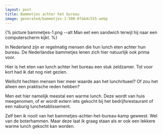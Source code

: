 ```yaml
---
layout: post
title: Bammetjes achter het bureau
image: generated/bammetjes-1-500-07ab4c555.webp
---
```


{% picture bammetjes-1.png --alt Man eet een sandwich terwijl hij naar een computerscherm kijkt. %}

In Nederland zijn er regelmatig mensen die hun lunch eten achter hun bureau. De Nederlandse bammetjes lenen zich hier natuurlijk ook prima voor.

Hier is het eten van lunch achter het bureau een stuk zeldzamer. Tot voor kort had ik dat nog niet gezien.

Wellicht hechten mensen hier meer waarde aan het lunchritueel? Of zou het alleen een praktische reden hebben?

Men eet hier namelijk meestal een warme lunch. Deze wordt van huis meegenomen, of er wordt extern iets gekocht bij het bedrijfsrestaurant of een naburig lunchetablissement.

Zelf ben ik nooit van het bammetjes-achter-het-bureau-kamp geweest. Wel van de boterhammen. Maar deze laat ik graag staan als er ook een lekkere warme lunch gekocht kan worden.

